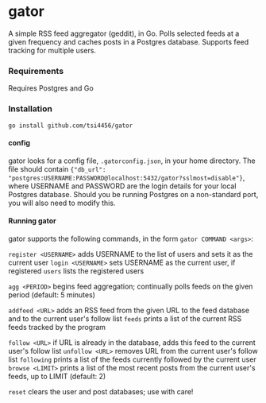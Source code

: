 # gator

A simple RSS feed aggregator (geddit), in Go. Polls selected feeds at a given frequency and caches posts in a Postgres database. Supports feed tracking for multiple users.

### Requirements

Requires Postgres and Go

### Installation

`go install github.com/tsi4456/gator`

#### config

gator looks for a config file, `.gatorconfig.json`, in your home directory. The file should contain `{"db_url": "postgres:USERNAME:PASSWORD@localhost:5432/gator?sslmost=disable"}`, where USERNAME and PASSWORD are the login details for your local Postgres database. Should you be running Postgres on a non-standard port, you will also need to modify this.

#### Running gator

gator supports the following commands, in the form `gator COMMAND <args>`:

`register <USERNAME>` adds USERNAME to the list of users and sets it as the current user
`login <USERNAME>` sets USERNAME as the current user, if registered
`users` lists the registered users

`agg <PERIOD>` begins feed aggregation; continually polls feeds on the given period (default: 5 minutes)

`addfeed <URL>` adds an RSS feed from the given URL to the feed database and to the current user's follow list
`feeds` prints a list of the current RSS feeds tracked by the program

`follow <URL>` if URL is already in the database, adds this feed to the current user's follow list
`unfollow <URL>` removes URL from the current user's follow list
`following` prints a list of the feeds currently followed by the current user
`browse <LIMIT>` prints a list of the most recent posts from the current user's feeds, up to LIMIT (default: 2)

`reset` clears the user and post databases; use with care!
